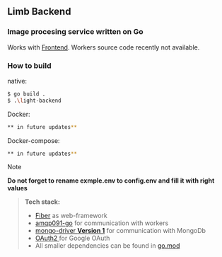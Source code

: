 ## Limb Backend
### Image procesing service written on Go
Works with [Frontend](https://github.com/L1ghtError/LimbAppWeb). Workers source code recently not available.
### How to build
native:
```bash
$ go build .
$ .\light-backend
```
Docker:
```bash
** in future updates**
```
Docker-compose:
```bash
** in future updates**
```

>[!NOTE]
>**Do not forget to rename exmple.env to config.env and fill it with right values**

> **Tech stack:**
> - [Fiber](https://github.com/gofiber/fiber) as web-framework
> - [amqp091-go](https://github.com/rabbitmq/amqp091-go) for communication with workers
> - [mongo-driver **Version 1**](https://github.com/mongodb/mongo-go-driver) for communication with MongoDb
> - [OAuth2 ](https://github.com/golang/oauth2) for Google OAuth
> - All smaller dependencies can be found in [go.mod](https://github.com/L1ghtError/LimbService/blob/main/go.mod)
